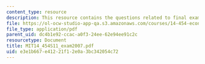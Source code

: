 ```yaml
---
content_type: resource
description: This resource contains the questions related to final exam of 2007.
file: https://ol-ocw-studio-app-qa.s3.amazonaws.com/courses/14-454-economic-crises-spring-2011/e3e1b667e41221f12e0a3bc342054c72_MIT14_454S11_exam2007.pdf
file_type: application/pdf
parent_uid: dc4b1e92-ccac-a0f3-24ee-62e94ee91c2c
resourcetype: Document
title: MIT14_454S11_exam2007.pdf
uid: e3e1b667-e412-21f1-2e0a-3bc342054c72
---
```

